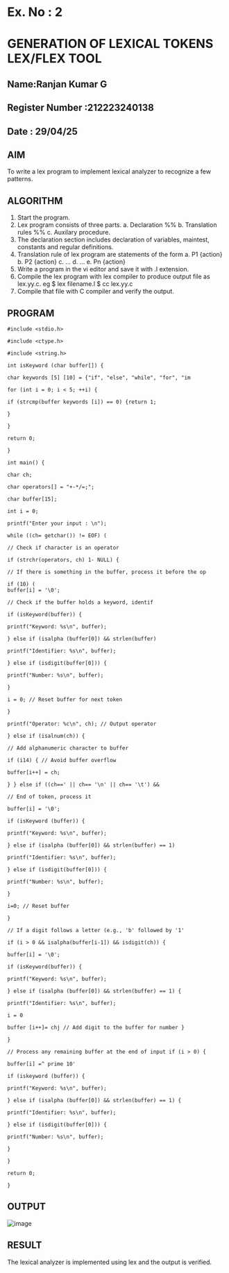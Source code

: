 # Ex. No : 2	
# GENERATION OF LEXICAL TOKENS LEX/FLEX TOOL
## Name:Ranjan Kumar G
## Register Number :212223240138
## Date : 29/04/25

## AIM   
To write a lex program to implement lexical analyzer to recognize a few patterns.

## ALGORITHM
1.	Start the program.
2.	Lex program consists of three parts.
    a.	Declaration %%
    b.	Translation rules %%
    c.	Auxilary procedure.
3.	The declaration section includes declaration of variables, maintest, constants and regular definitions.
4.	Translation rule of lex program are statements of the form
    a.	P1 {action}
    b.	P2 {action}
    c.	…
    d.	…
    e.	Pn {action}
5.	Write a program in the vi editor and save it with .l extension.
6.	Compile the lex program with lex compiler to produce output file as lex.yy.c. eg $ lex filename.l $ cc lex.yy.c
7.	Compile that file with C compiler and verify the output.

## PROGRAM
```
#include <stdio.h>

#include <ctype.h>

#include <string.h>

int isKeyword (char buffer[]) {

char keywords [5] [10] = {"if", "else", "while", "for", "im

for (int i = 0; i < 5; ++i) {

if (strcmp(buffer keywords [i]) == 0) {return 1;

}

}

return 0;

}

int main() {

char ch;

char operators[] = "+-*/=;";

char buffer[15];

int i = 0;

printf("Enter your input : \n");

while ((ch= getchar()) != EOF) (

// Check if character is an operator

if (strchr(operators, ch) 1- NULL) {

// If there is something in the buffer, process it before the op

if (10) (
buffer[i] = '\0';

// Check if the buffer holds a keyword, identif

if (isKeyword(buffer)) {

printf("Keyword: %s\n", buffer);

} else if (isalpha (buffer[0]) && strlen(buffer)

printf("Identifier: %s\n", buffer);

} else if (isdigit(buffer[0])) {

printf("Number: %s\n", buffer);

}

i = 0; // Reset buffer for next token

}

printf("Operator: %c\n", ch); // Output operator

} else if (isalnum(ch)) {

// Add alphanumeric character to buffer

if (i14) { // Avoid buffer overflow

buffer[i++] = ch;

} } else if ((ch==' || ch== '\n' || ch== '\t') &&

// End of token, process it

buffer[i] = '\0';

if (isKeyword (buffer)) {

printf("Keyword: %s\n", buffer);

} else if (isalpha (buffer[0]) && strlen(buffer) == 1)

printf("Identifier: %s\n", buffer);

} else if (isdigit(buffer[0])) {

printf("Number: %s\n", buffer);

}

i=0; // Reset buffer

}

// If a digit follows a letter (e.g., 'b' followed by '1'

if (i > 0 && isalpha(buffer[i-1]) && isdigit(ch)) {

buffer[i] = '\0';

if (isKeyword(buffer)) {

printf("Keyword: %s\n", buffer);

} else if (isalpha (buffer[0]) && strlen(buffer) == 1) {

printf("Identifier: %s\n", buffer);

i = 0

buffer [i++]= chj // Add digit to the buffer for number }

}

// Process any remaining buffer at the end of input if (i > 0) {

buffer[i] =^ prime 10'

if (iskeyword (buffer)) {

printf("Keyword: %s\n", buffer);

} else if (isalpha (buffer[0]) && strlen(buffer) == 1) {

printf("Identifier: %s\n", buffer);

} else if (isdigit(buffer[0])) {

printf("Number: %s\n", buffer);

}

}

return 0;

}
```
## OUTPUT 
![image](https://github.com/user-attachments/assets/88db7ab3-a95c-498e-a866-fcdd4efdc104)

## RESULT
The lexical analyzer is implemented using lex and the output is verified.
